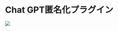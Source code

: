 # Chat GPT匿名化プラグイン

![](https://user-images.githubusercontent.com/4569916/230700043-73fad2d8-b04d-4e65-ab12-cf3fd4832663.png)